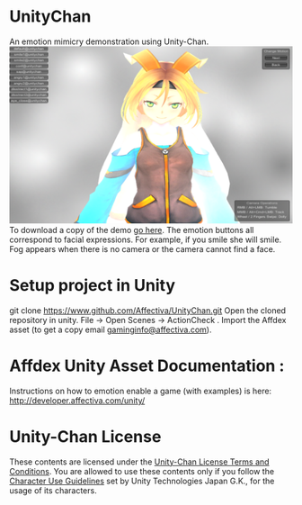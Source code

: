 # UnityChan
An emotion mimicry demonstration using Unity-Chan. 
[!["UnityChan Surrounded by Fog"](Fog.png)](http://www.youtube.com/watch?v=MZCNWWyHa98 "Affectiva's Plugin for Unity Allows Game Avatar to Mirror Player's Emotions")
To download a copy of the demo [go here](https://drive.google.com/a/affectiva.com/folderview?id=0B968NDUjJFMRY2s5Wk1abEhndWc&usp=sharing).  The emotion buttons all correspond to facial expressions.  For example, if you smile she will smile.  Fog appears when there is no camera or the camera cannot find a face.

# Setup project in Unity
git clone https://www.github.com/Affectiva/UnityChan.git 
Open the cloned repository in unity. File -> Open Scenes -> ActionCheck . Import the Affdex asset (to get a copy email gaminginfo@affectiva.com).

# Affdex Unity Asset Documentation :
Instructions on how to emotion enable a game (with examples) is here:
http://developer.affectiva.com/unity/

# Unity-Chan License
These contents are licensed under the [Unity-Chan License Terms and Conditions](http://unity-chan.com/download/license_en.html). You are allowed to use these contents only if you follow the [Character Use Guidelines](http://unity-chan.com/download/guideline_en.html) set by Unity Technologies Japan G.K., for the usage of its characters.
